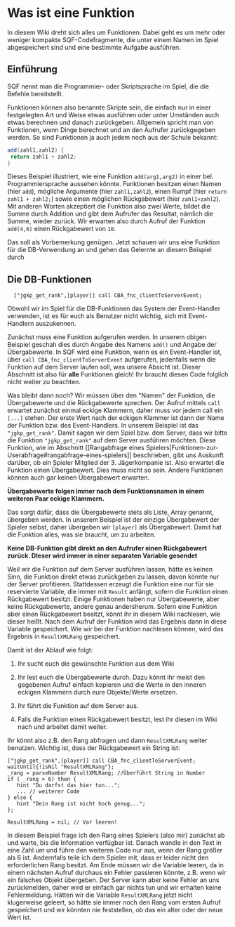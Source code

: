 # Was ist eine Funktion
In diesem Wiki dreht sich alles um Funktionen. Dabei geht es um mehr oder weniger kompakte SQF-Codefragmente, die unter einem Namen im Spiel abgespeichert sind und eine bestimmte Aufgabe ausführen. 

## Einführung

SQF nennt man die Programmier- oder Skriptsprache im Spiel, die die Befehle bereitstellt.

Funktionen können also benannte Skripte sein, die einfach nur in einer festgelegten Art und Weise etwas ausführen oder unter Umständen auch etwas berechnen und danach zurückgeben. Allgemein spricht man von Funktionen, wenn Dinge berechnet und an den Aufrufer zurückgegeben werden. So sind Funktionen ja auch jedem noch aus der Schule bekannt:
```Java
add(zahl1,zahl2) {
 return zahl1 + zahl2;
}
```
Dieses Beispiel illustriert, wie eine Funktion `add(arg1,arg2)` in einer bel. Programmiersprache aussehen könnte. Funktionen besitzen einen Namen (hier `add`), mögliche Argumente (hier `zahl1,zahl2`), einen Rumpf (hier `return zahl1 + zahl2;`) sowie einen möglichen Rückgabewert (hier `zahl1+zahl2`). Mit anderen Worten akzeptiert die Funktion also zwei Werte, bildet die Summe durch Addition und gibt dem Aufrufer das Resultat, nämlich die Summe, wieder zurück. Wir erwarten also durch Aufruf der Funktion `add(4,6)` einen Rückgabewert von `10`. 

Das soll als Vorbemerkung genügen. Jetzt schauen wir uns eine Funktion für die DB-Verwendung an und gehen das Gelernte an diesem Beispiel durch

## Die DB-Funktionen
```SQF
  ["jgkp_get_rank",[player]] call CBA_fnc_clientToServerEvent;
```

Obwohl wir im Spiel für die DB-Funktionen das System der Event-Handler verwenden, ist es für euch als Benutzer nicht wichtig, sich mit Event-Handlern auszukennen.

Zunächst muss eine Funktion aufgerufen werden. In unserem obigen Beispiel geschah dies durch Angabe des Namens `add()` und Angabe der Übergabewerte. In SQF wird eine Funktion, wenn es ein Event-Handler ist, über `call CBA_fnc_clientToServerEvent` aufgerufen, jedenfalls wenn die Funktion auf dem Server laufen soll, was unsere Absicht ist. Dieser Abschnitt ist also für **alle** Funktionen gleich! Ihr braucht diesen Code folglich nicht weiter zu beachten.

Was bleibt dann noch? Wir müssen über den "Namen" der Funktion, die Übergabewerte und die Rückgabewerte sprechen. Der Aufruf mittels `call` erwartet zunächst einmal eckige Klammern, daher muss vor jedem call ein `[...]` stehen. Der erste Wert nach der eckigen Klammer ist dann der Name der Funktion bzw. des Event-Handlers. In unserem Beispiel ist das `"jgkp_get_rank"`. Damit sagen wir dem Spiel bzw. dem Server, dass wir bitte die Funktion `"jgkp_get_rank"` auf dem Server ausführen möchten. Diese Funktion, wie im Abschnitt [[Rangabfrage eines Spielers|Funktionen-zur-Userabfrage#rangabfrage-eines-spielers]] beschrieben, gibt uns Auskunft darüber, ob ein Spieler Mitglied der 3. Jägerkompanie ist. Also erwartet die Funktion einen Übergabewert. Dies muss nicht so sein. Andere Funktionen können auch gar keinen Übergabewert erwarten.

**Übergabewerte folgen immer nach dem Funktionsnamen in einem weiteren Paar eckige Klammern.**

Das sorgt dafür, dass die Übergabewerte stets als Liste, Array genannt, übergeben werden. In unserem Beispiel ist der einzige Übergabewert der Spieler selbst, daher übergeben wir `[player]` als Übergabewert. Damit hat die Funktion alles, was sie braucht, um zu arbeiten.

**Keine DB-Funktion gibt direkt an den Aufrufer einen Rückgabewert zurück. DIeser wird immer in einer separaten Variable gesendet**

Weil wir die Funktion auf dem Server ausführen lassen, hätte es keinen Sinn, die Funktion direkt etwas zurückgeben zu lassen, davon könnte nur der Server profitieren. Stattdessen erzeugt die Funktion eine nur für sie reservierte Variable, die immer mit `Result` anfängt, sofern die Funktion einen Rückgabewert besitzt. Einige Funktionen haben nur Übergabewerte, aber keine Rückgabewerte, andere genau andersherum. Sofern eine Funktion aber einen Rückgabewert besitzt, könnt ihr in diesem Wiki nachlesen, wie dieser heißt. Nach dem Aufruf der Funktion wird das Ergebnis dann in diese Variable gespeichert. Wie wir bei der Funktion nachlesen können, wird das Ergebnis in `ResultXMLRang` gespeichert.

Damit ist der Ablauf wie folgt:

1. Ihr sucht euch die gewünschte Funktion aus dem Wiki

2. Ihr lest euch die Übergabewerte durch. Dazu könnt ihr meist den gegebenen Aufruf einfach kopieren und die Werte in den inneren eckigen Klammern durch eure Objekte/Werte ersetzen.

3. Ihr führt die Funktion auf dem Server aus.

4. Falls die Funktion einen Rückgabewert besitzt, lest ihr diesen im Wiki nach und arbeitet damit weiter.

Ihr könnt also z.B. den Rang abfragen und dann `ResultXMLRang` weiter benutzen. Wichtig ist, dass der Rückgabewert ein String ist:
```SQF
["jgkp_get_rank",[player]] call CBA_fnc_clientToServerEvent;
waitUntil{!isNil "ResultXMLRang"};
_rang = parseNumber ResultXMLRang; //Überführt String in Number
if ( _rang > 6) then {
   hint "Du darfst das hier tun...";
   ... // weiterer Code
} else {
   hint "Dein Rang ist nicht hoch genug...";
};

ResultXMLRang = nil; // Var leeren!
```

In diesem Beispiel frage ich den Rang eines Spielers (also mir) zunächst ab und warte, bis die Information verfügbar ist. Danach wandle in den Text in eine Zahl um und führe den weiteren Code nur aus, wenn der Rang größer als 6 ist. Andernfalls teile ich dem Spieler mit, dass er leider nicht den erforderlichen Rang besitzt. Am Ende müssen wir die Variable leeren, da in einem nächsten Aufruf durchaus ein Fehler passieren könnte, z.B. wenn wir ein falsches Objekt übergeben. Der Server kann aber keine Fehler an uns zurückmelden, daher wird er einfach gar nichts tun und wir erhalten keine Fehlermeldung. Hätten wir die Variable `ResultXMLRang` jetzt nicht klugerweise geleert, so hätte sie immer noch den Rang vom ersten Aufruf gespeichert und wir könnten nie feststellen, ob das ein alter oder der neue Wert ist.